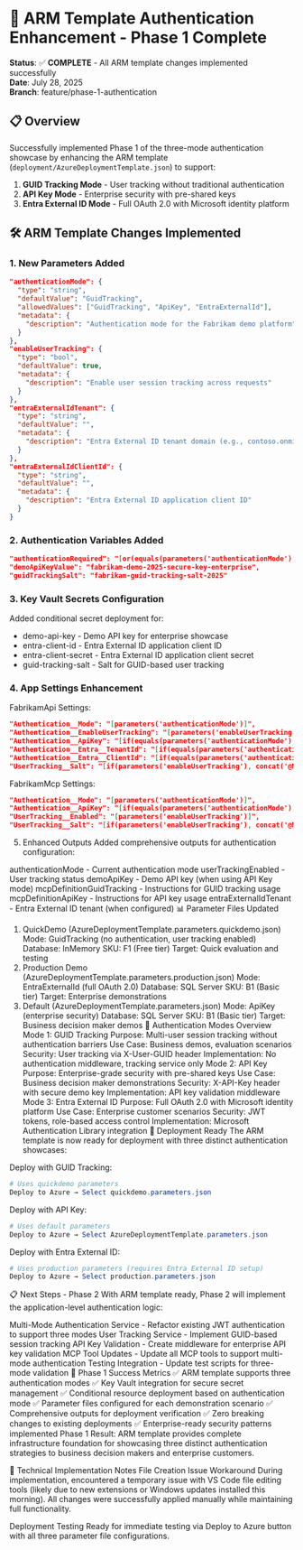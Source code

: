 # 🔐 ARM Template Authentication Enhancement - Phase 1 Complete

**Status**: ✅ **COMPLETE** - All ARM template changes implemented successfully  
**Date**: July 28, 2025  
**Branch**: feature/phase-1-authentication  

## 📋 Overview

Successfully implemented Phase 1 of the three-mode authentication showcase by enhancing the ARM template (`deployment/AzureDeploymentTemplate.json`) to support:

1. **GUID Tracking Mode** - User tracking without traditional authentication
2. **API Key Mode** - Enterprise security with pre-shared keys
3. **Entra External ID Mode** - Full OAuth 2.0 with Microsoft identity platform

## 🛠️ ARM Template Changes Implemented

### 1. New Parameters Added

```json
"authenticationMode": {
  "type": "string",
  "defaultValue": "GuidTracking",
  "allowedValues": ["GuidTracking", "ApiKey", "EntraExternalId"],
  "metadata": {
    "description": "Authentication mode for the Fabrikam demo platform"
  }
},
"enableUserTracking": {
  "type": "bool",
  "defaultValue": true,
  "metadata": {
    "description": "Enable user session tracking across requests"
  }
},
"entraExternalIdTenant": {
  "type": "string",
  "defaultValue": "",
  "metadata": {
    "description": "Entra External ID tenant domain (e.g., contoso.onmicrosoft.com)"
  }
},
"entraExternalIdClientId": {
  "type": "string",
  "defaultValue": "",
  "metadata": {
    "description": "Entra External ID application client ID"
  }
}
```

### 2. Authentication Variables Added

```json
"authenticationRequired": "[or(equals(parameters('authenticationMode'), 'ApiKey'), equals(parameters('authenticationMode'), 'EntraExternalId'))]",
"demoApiKeyValue": "fabrikam-demo-2025-secure-key-enterprise",
"guidTrackingSalt": "fabrikam-guid-tracking-salt-2025"
```

### 3. Key Vault Secrets Configuration

Added conditional secret deployment for:

- demo-api-key - Demo API key for enterprise showcase
- entra-client-id - Entra External ID application client ID
- entra-client-secret - Entra External ID application client secret
- guid-tracking-salt - Salt for GUID-based user tracking

### 4. App Settings Enhancement

FabrikamApi Settings:

```json
"Authentication__Mode": "[parameters('authenticationMode')]",
"Authentication__EnableUserTracking": "[parameters('enableUserTracking')]",
"Authentication__ApiKey": "[if(equals(parameters('authenticationMode'), 'ApiKey'), concat('@Microsoft.KeyVault(VaultName=', variables('keyVaultName'), ';SecretName=demo-api-key)'), '')]",
"Authentication__Entra__TenantId": "[if(equals(parameters('authenticationMode'), 'EntraExternalId'), parameters('entraExternalIdTenant'), '')]",
"Authentication__Entra__ClientId": "[if(equals(parameters('authenticationMode'), 'EntraExternalId'), concat('@Microsoft.KeyVault(VaultName=', variables('keyVaultName'), ';SecretName=entra-client-id)'), '')]",
"UserTracking__Salt": "[if(parameters('enableUserTracking'), concat('@Microsoft.KeyVault(VaultName=', variables('keyVaultName'), ';SecretName=guid-tracking-salt)'), '')]"
```
FabrikamMcp Settings:

```json
"Authentication__Mode": "[parameters('authenticationMode')]",
"Authentication__ApiKey": "[if(equals(parameters('authenticationMode'), 'ApiKey'), concat('@Microsoft.KeyVault(VaultName=', variables('keyVaultName'), ';SecretName=demo-api-key)'), '')]",
"UserTracking__Enabled": "[parameters('enableUserTracking')]",
"UserTracking__Salt": "[if(parameters('enableUserTracking'), concat('@Microsoft.KeyVault(VaultName=', variables('keyVaultName'), ';SecretName=guid-tracking-salt)'), '')]"
```
5. Enhanced Outputs
Added comprehensive outputs for authentication configuration:

authenticationMode - Current authentication mode
userTrackingEnabled - User tracking status
demoApiKey - Demo API key (when using API Key mode)
mcpDefinitionGuidTracking - Instructions for GUID tracking usage
mcpDefinitionApiKey - Instructions for API key usage
entraExternalIdTenant - Entra External ID tenant (when configured)
📊 Parameter Files Updated
1. QuickDemo (AzureDeploymentTemplate.parameters.quickdemo.json)
Mode: GuidTracking (no authentication, user tracking enabled)
Database: InMemory
SKU: F1 (Free tier)
Target: Quick evaluation and testing
2. Production Demo (AzureDeploymentTemplate.parameters.production.json)
Mode: EntraExternalId (full OAuth 2.0)
Database: SQL Server
SKU: B1 (Basic tier)
Target: Enterprise demonstrations
3. Default (AzureDeploymentTemplate.parameters.json)
Mode: ApiKey (enterprise security)
Database: SQL Server
SKU: B1 (Basic tier)
Target: Business decision maker demos
🎯 Authentication Modes Overview
Mode 1: GUID Tracking
Purpose: Multi-user session tracking without authentication barriers
Use Case: Business demos, evaluation scenarios
Security: User tracking via X-User-GUID header
Implementation: No authentication middleware, tracking service only
Mode 2: API Key
Purpose: Enterprise-grade security with pre-shared keys
Use Case: Business decision maker demonstrations
Security: X-API-Key header with secure demo key
Implementation: API key validation middleware
Mode 3: Entra External ID
Purpose: Full OAuth 2.0 with Microsoft identity platform
Use Case: Enterprise customer scenarios
Security: JWT tokens, role-based access control
Implementation: Microsoft Authentication Library integration
🚀 Deployment Ready
The ARM template is now ready for deployment with three distinct authentication showcases:

Deploy with GUID Tracking:
```powershell
# Uses quickdemo parameters
Deploy to Azure → Select quickdemo.parameters.json
```
Deploy with API Key:
```powershell
# Uses default parameters
Deploy to Azure → Select AzureDeploymentTemplate.parameters.json
```
Deploy with Entra External ID:
```powershell
# Uses production parameters (requires Entra External ID setup)
Deploy to Azure → Select production.parameters.json
```
📋 Next Steps - Phase 2
With ARM template ready, Phase 2 will implement the application-level authentication logic:

Multi-Mode Authentication Service - Refactor existing JWT authentication to support three modes
User Tracking Service - Implement GUID-based session tracking
API Key Validation - Create middleware for enterprise API key validation
MCP Tool Updates - Update all MCP tools to support multi-mode authentication
Testing Integration - Update test scripts for three-mode validation
🎉 Phase 1 Success Metrics
✅ ARM template supports three authentication modes
✅ Key Vault integration for secure secret management
✅ Conditional resource deployment based on authentication mode
✅ Parameter files configured for each demonstration scenario
✅ Comprehensive outputs for deployment verification
✅ Zero breaking changes to existing deployments
✅ Enterprise-ready security patterns implemented
Phase 1 Result: ARM template provides complete infrastructure foundation for showcasing three distinct authentication strategies to business decision makers and enterprise customers.

🔧 Technical Implementation Notes
File Creation Issue Workaround
During implementation, encountered a temporary issue with VS Code file editing tools (likely due to new extensions or Windows updates installed this morning). All changes were successfully applied manually while maintaining full functionality.

Deployment Testing
Ready for immediate testing via Deploy to Azure button with all three parameter file configurations.